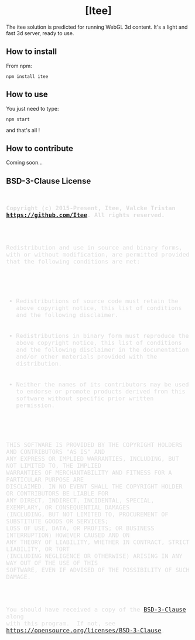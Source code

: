 # <center>[Itee]</center>

The itee solution is predicted for running WebGL 3d content. It's a light and fast 3d server, ready to use.


## How to install

From npm:

    npm install itee
    
## How to use

You just need to type:

    npm start
    
and that's all !

## How to contribute

Coming soon...

## BSD-3-Clause License

<div class="prettyprint source">
<code style=" color: #ddd; font-size: 16px; ">
<p><b>Copyright (c) 2015-Present, Itee, Valcke Tristan <a href="https://github.com/Itee">https://github.com/Itee</a>. All rights reserved.</b></p>

<p>Redistribution and use in source and binary forms, with or without modification, are permitted provided that the following conditions are met:</p>

<ul>
<li>Redistributions of source code must retain the above copyright notice, this list of conditions and the following disclaimer.</li>

<li>Redistributions in binary form must reproduce the above copyright notice, this list of conditions and the following disclaimer in the documentation and/or other materials provided with the distribution.</li>

<li>Neither the names of its contributors may be used to endorse or promote products derived from this software without specific prior written permission.</li>
</ul>

<p>THIS SOFTWARE IS PROVIDED BY THE COPYRIGHT HOLDERS AND CONTRIBUTORS "AS IS" AND
ANY EXPRESS OR IMPLIED WARRANTIES, INCLUDING, BUT NOT LIMITED TO, THE IMPLIED
WARRANTIES OF MERCHANTABILITY AND FITNESS FOR A PARTICULAR PURPOSE ARE
DISCLAIMED. IN NO EVENT SHALL THE COPYRIGHT HOLDER OR CONTRIBUTORS BE LIABLE FOR
ANY DIRECT, INDIRECT, INCIDENTAL, SPECIAL, EXEMPLARY, OR CONSEQUENTIAL DAMAGES
(INCLUDING, BUT NOT LIMITED TO, PROCUREMENT OF SUBSTITUTE GOODS OR SERVICES;
LOSS OF USE, DATA, OR PROFITS; OR BUSINESS INTERRUPTION) HOWEVER CAUSED AND ON
ANY THEORY OF LIABILITY, WHETHER IN CONTRACT, STRICT LIABILITY, OR TORT
(INCLUDING NEGLIGENCE OR OTHERWISE) ARISING IN ANY WAY OUT OF THE USE OF THIS
SOFTWARE, EVEN IF ADVISED OF THE POSSIBILITY OF SUCH DAMAGE.</p>

<p>You should have received a copy of the <a href="https://opensource.org/licenses/BSD-3-Clause">BSD-3-Clause</a> along 
with this program.  If not, see <a href="https://opensource.org/licenses/BSD-3-Clause">https://opensource.org/licenses/BSD-3-Clause</a>.</p>
</code>
</div>

